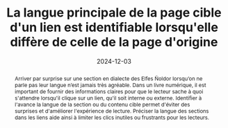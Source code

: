 ---
N: '126'
Rubrique: Internationalisation
title: La langue principale de la page cible d'un lien est identifiable lorsqu'elle diffère de celle de la page d'origine
detail: 
abstract: Arriver par surprise sur une section en dialecte des Elfes Ñoldor lorsqu’on ne parle pas leur langue n’est jamais très agréable. Dans un livre numérique, il est important de fournir des informations claires pour que le lecteur sache à quoi s'attendre lorsqu'il clique sur un lien, qu'il soit interne ou externe. Identifier à l'avance la langue de la section ou du contenu cible permet d'éviter des surprises et d'améliorer l'expérience de lecture. Préciser la langue des sections dans les liens aide ainsi à limiter les clics inutiles ou frustrants pour les lecteurs.
categories: [" Internationalisation"]
agrege: O4126-E037
opquast: '4 126'
indiceebook: '37'
description: "Règle n° 037"
before: "036"
weight: "037"
after: "038"
actif: '1'
layout: rules
date: 2024-12-03
tags: ["Langue", "Accessibilité"]
objectif: ["Permettre aux lecteurs et aux outils de lecture, notamment les outils de synthèse vocale, d'anticiper un changement de langue lors de la navigation dans un livre numérique.", "
Éviter que les lecteurs accèdent à une section ou un contenu dont ils ne comprennent pas la langue, en indiquant clairement la langue cible à l'avance."]
Meo: ["La langue cible d'un lien peut être indiquée de plusieurs manières&nbsp;:

* Via le libellé du lien, rédigé dans la langue cible, ce qui permet au lecteur d'anticiper le changement de langue
* Éventuellement à l'aide d'une icône appropriée, telle qu'un symbole ou un indicateur visuel (comme un drapeau), bien que l'usage d'icônes soit moins courant dans les livres numériques et puisse dépendre du contexte de mise en page.
* Éventuellement de manière explicite dans le libellé du lien ou dans son contexte immédiat, en mentionnant clairement la langue cible directement dans le texte ou les informations autour du lien."]
Controle: ["
* Identifier manuellement les liens dont le contenu de la section ou du document cible n'est pas rédigé dans la même langue que celle de la section actuelle.
            * Vérifier, pour chacun de ces liens, que le lecteur est immédiatement informé de la langue du contenu cible, soit à travers le libellé du lien (rédigé dans la langue cible), soit par un indicateur visuel approprié, soit par une indication explicite dans le contexte du lien."
]
epubcheck: false 
ace: false
humancheck: true
Source: ["Opquast"]
Referentiel: [""]
steps: ["Éditorial", "Fabrication"]
---
